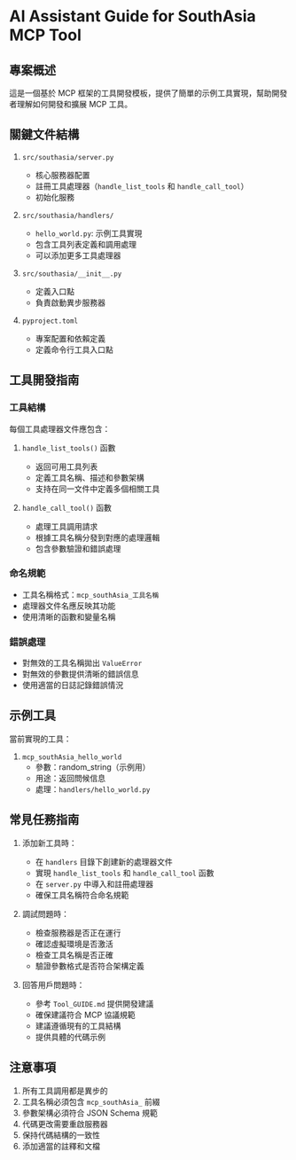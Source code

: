 # AI Assistant Guide for SouthAsia MCP Tool

## 專案概述

這是一個基於 MCP 框架的工具開發模板，提供了簡單的示例工具實現，幫助開發者理解如何開發和擴展 MCP 工具。

## 關鍵文件結構

1. `src/southasia/server.py`
   - 核心服務器配置
   - 註冊工具處理器（`handle_list_tools` 和 `handle_call_tool`）
   - 初始化服務

2. `src/southasia/handlers/`
   - `hello_world.py`: 示例工具實現
   - 包含工具列表定義和調用處理
   - 可以添加更多工具處理器

3. `src/southasia/__init__.py`
   - 定義入口點
   - 負責啟動異步服務器

4. `pyproject.toml`
   - 專案配置和依賴定義
   - 定義命令行工具入口點

## 工具開發指南

### 工具結構

每個工具處理器文件應包含：

1. `handle_list_tools()` 函數
   - 返回可用工具列表
   - 定義工具名稱、描述和參數架構
   - 支持在同一文件中定義多個相關工具

2. `handle_call_tool()` 函數
   - 處理工具調用請求
   - 根據工具名稱分發到對應的處理邏輯
   - 包含參數驗證和錯誤處理

### 命名規範

- 工具名稱格式：`mcp_southAsia_工具名稱`
- 處理器文件名應反映其功能
- 使用清晰的函數和變量名稱

### 錯誤處理

- 對無效的工具名稱拋出 `ValueError`
- 對無效的參數提供清晰的錯誤信息
- 使用適當的日誌記錄錯誤情況

## 示例工具

當前實現的工具：

1. `mcp_southAsia_hello_world`
   - 參數：random_string（示例用）
   - 用途：返回問候信息
   - 處理：`handlers/hello_world.py`

## 常見任務指南

1. 添加新工具時：
   - 在 `handlers` 目錄下創建新的處理器文件
   - 實現 `handle_list_tools` 和 `handle_call_tool` 函數
   - 在 `server.py` 中導入和註冊處理器
   - 確保工具名稱符合命名規範

2. 調試問題時：
   - 檢查服務器是否正在運行
   - 確認虛擬環境是否激活
   - 檢查工具名稱是否正確
   - 驗證參數格式是否符合架構定義

3. 回答用戶問題時：
   - 參考 `Tool_GUIDE.md` 提供開發建議
   - 確保建議符合 MCP 協議規範
   - 建議遵循現有的工具結構
   - 提供具體的代碼示例

## 注意事項

1. 所有工具調用都是異步的
2. 工具名稱必須包含 `mcp_southAsia_` 前綴
3. 參數架構必須符合 JSON Schema 規範
4. 代碼更改需要重啟服務器
5. 保持代碼結構的一致性
6. 添加適當的註釋和文檔 